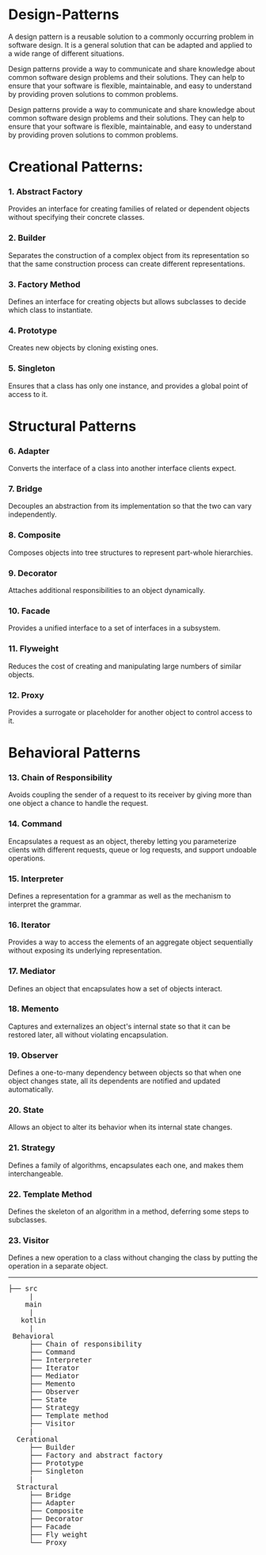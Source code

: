# Design-Patterns
A design pattern is a reusable solution to a commonly occurring problem in software design. It is a general solution that can be adapted and applied to a wide range of different situations.

Design patterns provide a way to communicate and share knowledge about common software design problems and their solutions. They can help to ensure that your software is flexible, maintainable, and easy to understand by providing proven solutions to common problems.

Design patterns provide a way to communicate and share knowledge about common software design problems and their solutions. They can help to ensure that your software is flexible, maintainable, and easy to understand by providing proven solutions to common problems.

<h1>Creational Patterns:</h1>

<h3>1. Abstract Factory</h3> 
Provides an interface for creating families of related or dependent objects without specifying their concrete classes.
<h3>2. Builder</h3> 
Separates the construction of a complex object from its representation so that the same construction process can create different representations.
<h3>3. Factory Method</h3> 
Defines an interface for creating objects but allows subclasses to decide which class to instantiate.
<h3>4. Prototype</h3> 
Creates new objects by cloning existing ones.
<h3>5. Singleton</h3>
Ensures that a class has only one instance, and provides a global point of access to it.

<h1>Structural Patterns</h1>
<h3>6. Adapter</h3>
Converts the interface of a class into another interface clients expect.
<h3>7. Bridge</h3>
Decouples an abstraction from its implementation so that the two can vary independently.
<h3>8. Composite</h3>
Composes objects into tree structures to represent part-whole hierarchies.
<h3>9. Decorator</h3>
Attaches additional responsibilities to an object dynamically.
<h3>10. Facade</h3>
Provides a unified interface to a set of interfaces in a subsystem.
<h3>11. Flyweight</h3> 
Reduces the cost of creating and manipulating large numbers of similar objects.
<h3>12. Proxy</h3>
Provides a surrogate or placeholder for another object to control access to it.

<h1>Behavioral Patterns</h1>
<h3>13. Chain of Responsibility</h3>
Avoids coupling the sender of a request to its receiver by giving more than one object a chance to handle the request.
<h3>14. Command</h3>
Encapsulates a request as an object, thereby letting you parameterize clients with different requests, queue or log requests, and support undoable operations.
<h3>15. Interpreter</h3>
Defines a representation for a grammar as well as the mechanism to interpret the grammar.
<h3>16. Iterator</h3>
Provides a way to access the elements of an aggregate object sequentially without exposing its underlying representation.
<h3>17. Mediator</h3>
Defines an object that encapsulates how a set of objects interact.
<h3>18. Memento</h3> 
Captures and externalizes an object's internal state so that it can be restored later, all without violating encapsulation.
<h3>19. Observer</h3> 
Defines a one-to-many dependency between objects so that when one object changes state, all its dependents are notified and updated automatically.
<h3>20. State</h3> 
Allows an object to alter its behavior when its internal state changes.
<h3>21. Strategy</h3> 
Defines a family of algorithms, encapsulates each one, and makes them interchangeable.
<h3>22. Template Method</h3> 
Defines the skeleton of an algorithm in a method, deferring some steps to subclasses.
<h3>23. Visitor</h3>
Defines a new operation to a class without changing the class by putting the operation in a separate object.


**********************
<pre>
├── src 
     |
    main
     |
   kotlin
     |
 Behavioral
     ├── Chain of responsibility
     ├── Command
     ├── Interpreter
     ├── Iterator
     ├── Mediator
     ├── Memento
     ├── Observer
     ├── State
     ├── Strategy
     ├── Template method
     ├── Visitor
     |
  Cerational   
     ├── Builder
     ├── Factory and abstract factory
     ├── Prototype
     ├── Singleton
     |
  Stractural 
     ├── Bridge
     ├── Adapter
     ├── Composite
     ├── Decorator
     ├── Facade
     ├── Fly weight
     └── Proxy
<pre/>
